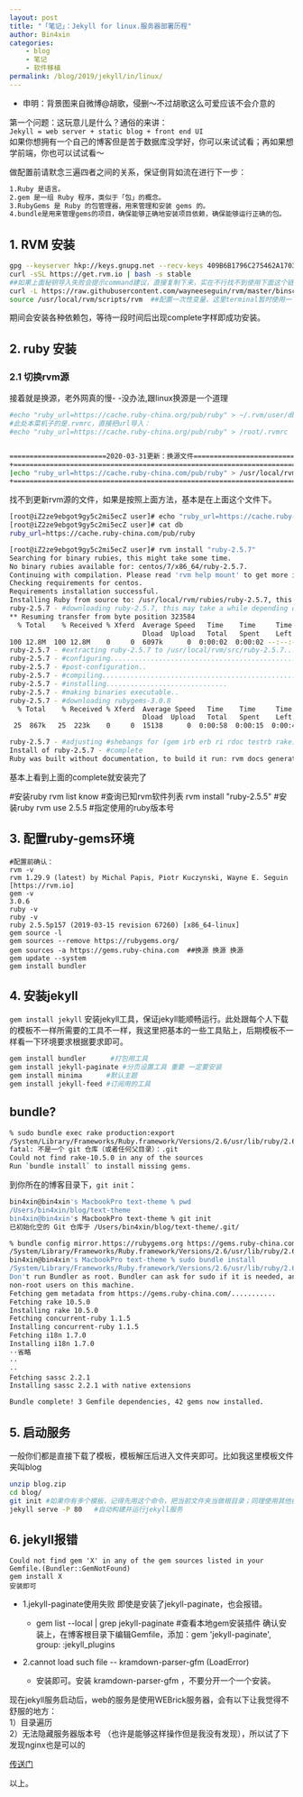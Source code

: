 ```yaml
---
layout: post
title: "「笔记」：Jekyll for linux.服务器部署历程"
author: Bin4xin
categories:
    - blog
    - 笔记
    - 软件移植
permalink: /blog/2019/jekyll/in/linux/
---
```


* 申明：背景图来自微博@胡歌，侵删～不过胡歌这么可爱应该不会介意的

第一个问题：这玩意儿是什么？通俗的来讲：<br>
`Jekyll = web server + static blog + front end UI`<br>
如果你想拥有一个自己的博客但是苦于数据库没学好，你可以来试试看；再如果想学前端，你也可以试试看～

做配置前请默念三遍四者之间的关系，保证倒背如流在进行下一步：
```bash
1.Ruby 是语言。
2.gem 是一组 Ruby 程序，类似于「包」的概念。
3.RubyGems 是 Ruby 的包管理器，用来管理和安装 gems 的。
4.bundle是用来管理gems的项目，确保能够正确地安装项目依赖，确保能够运行正确的包。
```

## 1. RVM 安装
```bash
gpg --keyserver hkp://keys.gnupg.net --recv-keys 409B6B1796C275462A1703113804BB82D39DC0E3
curl -sSL https://get.rvm.io | bash -s stable
##如果上面秘钥导入失败会提示command建议，直接复制下来，实在不行找不到使用下面这个链接下载。
curl -L https://raw.githubusercontent.com/wayneeseguin/rvm/master/binscripts/rvm-installer | bash -s stable
source /usr/local/rvm/scripts/rvm  ##配置一次性变量，这里terminal暂时使用一下。熟悉的朋友可以直接配进bashrc自启
```
期间会安装各种依赖包，等待一段时间后出现complete字样即成功安装。
## 2. ruby 安装
### 2.1 切换rvm源 
接着就是换源，老外网真的慢- -没办法,跟linux换源是一个道理
```bash
#echo "ruby_url=https://cache.ruby-china.org/pub/ruby" > ~/.rvm/user/db
#此处本菜机子的是.rvmrc，直接把url导入：
#echo "ruby_url=https://cache.ruby-china.org/pub/ruby" > /root/.rvmrc
```
```bash

========================2020-03-31更新：换源文件=================================
+==============================================================================+
|echo "ruby_url=https://cache.ruby-china.com/pub/ruby" > /usr/local/rvm/user/db|
+==============================================================================+
```
找不到更新rvm源的文件，如果是按照上面方法，基本是在上面这个文件下。

```bash
[root@iZ2ze9ebgot9gy5c2mi5ecZ user]# echo "ruby_url=https://cache.ruby-china.com/pub/ruby" > /usr/local/rvm/user/db
[root@iZ2ze9ebgot9gy5c2mi5ecZ user]# cat db
ruby_url=https://cache.ruby-china.com/pub/ruby

[root@iZ2ze9ebgot9gy5c2mi5ecZ user]# rvm install "ruby-2.5.7"
Searching for binary rubies, this might take some time.
No binary rubies available for: centos/7/x86_64/ruby-2.5.7.
Continuing with compilation. Please read 'rvm help mount' to get more information on binary rubies.
Checking requirements for centos.
Requirements installation successful.
Installing Ruby from source to: /usr/local/rvm/rubies/ruby-2.5.7, this may take a while depending on your cpu(s)...
ruby-2.5.7 - #downloading ruby-2.5.7, this may take a while depending on your connection...
** Resuming transfer from byte position 323584
  % Total    % Received % Xferd  Average Speed   Time    Time     Time  Current
                                 Dload  Upload   Total   Spent    Left  Speed
100 12.8M  100 12.8M    0     0  6097k      0  0:00:02  0:00:02 --:--:-- 6095k
ruby-2.5.7 - #extracting ruby-2.5.7 to /usr/local/rvm/src/ruby-2.5.7.....
ruby-2.5.7 - #configuring...................................................................
ruby-2.5.7 - #post-configuration..
ruby-2.5.7 - #compiling..................................................................................
ruby-2.5.7 - #installing..............................
ruby-2.5.7 - #making binaries executable..
ruby-2.5.7 - #downloading rubygems-3.0.8
  % Total    % Received % Xferd  Average Speed   Time    Time     Time  Current
                                 Dload  Upload   Total   Spent    Left  Speed
 25  867k   25  223k    0     0  15138      0  0:00:58  0:00:15  0:00:43 16300

ruby-2.5.7 - #adjusting #shebangs for (gem irb erb ri rdoc testrb rake).
Install of ruby-2.5.7 - #complete
Ruby was built without documentation, to build it run: rvm docs generate-ri
```
基本上看到上面的complete就安装完了

#安装ruby
rvm list know            #查询已知rvm软件列表
rvm install "ruby-2.5.5"   #安装ruby
rvm use 2.5.5          #指定使用的ruby版本号

## 3. 配置ruby-gems环境
```
#配置前确认：
rvm -v
rvm 1.29.9 (latest) by Michal Papis, Piotr Kuczynski, Wayne E. Seguin [https://rvm.io]
gem -v
3.0.6
ruby -v
ruby -v
ruby 2.5.5p157 (2019-03-15 revision 67260) [x86_64-linux]
gem source -l
gem sources --remove https://rubygems.org/
gem sources -a https://gems.ruby-china.com  ##换源 换源 换源
gem update --system
gem install bundler
```

## 4. 安装jekyll

`gem install jekyll`
安装jekyll工具，保证jekyll能顺畅运行。此处跟每个人下载的模板不一样所需要的工具不一样，我这里把基本的一些工具贴上，后期模板不一样看一下环境要求根据要求即可。
```bash
gem install bundler      #打包用工具
gem install jekyll-paginate #分页设置工具 重要 一定要安装
gem install minima      #默认主题
gem install jekyll-feed #订阅用的工具
```
## bundle?

```bash
% sudo bundle exec rake production:export
/System/Library/Frameworks/Ruby.framework/Versions/2.6/usr/lib/ruby/2.6.0/universal-darwin19/rbconfig.rb:229: warning: Insecure world writable dir /usr/local/sbin in PATH, mode 040777
fatal: 不是一个 git 仓库（或者任何父目录）：.git
Could not find rake-10.5.0 in any of the sources
Run `bundle install` to install missing gems.
```
到你所在的博客目录下，`git init`：
```bash
bin4xin@bin4xin's MacbookPro text-theme % pwd
/Users/bin4xin/blog/text-theme
bin4xin@bin4xin's MacbookPro text-theme % git init
已初始化空的 Git 仓库于 /Users/bin4xin/blog/text-theme/.git/
```

```bash
% bundle config mirror.https://rubygems.org https://gems.ruby-china.com
/System/Library/Frameworks/Ruby.framework/Versions/2.6/usr/lib/ruby/2.6.0/universal-darwin19/rbconfig.rb:229: warning: Insecure world writable dir /usr/local/sbin in PATH, mode 040777
bin4xin@bin4xin's MacbookPro text-theme % sudo bundle install                                                  
/System/Library/Frameworks/Ruby.framework/Versions/2.6/usr/lib/ruby/2.6.0/universal-darwin19/rbconfig.rb:229: warning: Insecure world writable dir /usr/local/sbin in PATH, mode 040777
Don't run Bundler as root. Bundler can ask for sudo if it is needed, and installing your bundle as root will break this application for all
non-root users on this machine.
Fetching gem metadata from https://gems.ruby-china.com/...........
Fetching rake 10.5.0
Installing rake 10.5.0
Fetching concurrent-ruby 1.1.5
Installing concurrent-ruby 1.1.5
Fetching i18n 1.7.0
Installing i18n 1.7.0
··省略
··
··
Fetching sassc 2.2.1
Installing sassc 2.2.1 with native extensions

Bundle complete! 3 Gemfile dependencies, 42 gems now installed.
```
## 5. 启动服务
一般你们都是直接下载了模板，模板解压后进入文件夹即可。比如我这里模板文件夹叫blog
```bash
unzip blog.zip
cd blog/
git init #如果你有多个模板，记得先用这个命令，把当前文件夹当做根目录；同理使用其他模板第一步输入这个命令
jekyll serve -P 80   #自动构建并运行jekyll服务
```
## 6. jekyll报错
```
Could not find gem 'X' in any of the gem sources listed in your Gemfile.(Bundler::GemNotFound)
gem install X
安装即可
```

- 1.jekyll-paginate使用失败 即使是安装了jekyll-paginate，也会报错。
	- gem list --local | grep jekyll-paginate #查看本地gem安装插件
确认安装上，在博客根目录下编辑Gemfile，添加：gem 'jekyll-paginate', group: :jekyll_plugins

- 2.cannot load such file -- kramdown-parser-gfm (LoadError)
	- 安装即可。安装 kramdown-parser-gfm ，不要分开一个一个安装。

现在jekyll服务启动后，web的服务是使用WEBrick服务器，会有以下让我觉得不舒服的地方：<br>
1）目录遍历<br>
2）无法隐藏服务器版本号
（也许是能够这样操作但是我没有发现），所以试了下发现nginx也是可以的<br>

[传送门](/blog/2019/nginx/with/jekyll-site/)

以上。
